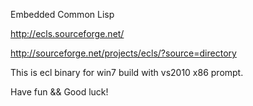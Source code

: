


Embedded Common Lisp

http://ecls.sourceforge.net/

http://sourceforge.net/projects/ecls/?source=directory


This is ecl binary for win7 build with vs2010 x86 prompt.

Have fun && Good luck!


